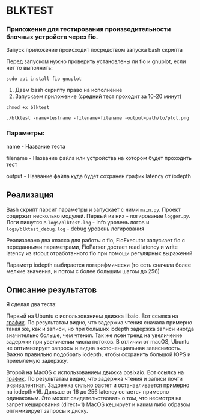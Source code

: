 # BLKTEST

### Приложение для тестирования производительности блочных устройств через fio.

Запуск приложение происходит посредством запуска bash скрипта

Перед запуском нужно проверить установлены ли fio и gnuplot, если нет то выполнить:

```console
sudo apt install fio gnuplot
```

1) Даем bash скрипту право на исполнение
2) Запускаем приложение (средний тест проходит за 10-20 минут)

```console
chmod +x blktest
```

```console
./blktest -name=testname -filename=filename -output=path/to/plot.png
```

### Параметры:

name - Название теста

filename - Название файла или устройства на котором будет проходить тест

output - Название файла куда будет сохранен график latency от iodepth

## Реализация

Bash скрипт парсит параметры и запускает с ними `main.py`. Проект содержит несколько модулей. Первый из них -
логирование `logger.py`. Логи пишутся в `logs/blktest.log` - info уровень логов и `logs/blktest_debug.log` - debug
уровень логирования

Реализовано два класса для работы с fio, FioExecutor запускает fio с переданными параметрами, FioParser достает
read latency и write latency из stdout отработанного fio при помощи регулярных выражений

Параметр iodepth выбирается логарифмически (то есть сначала более мелкие значения, и потом с более большим шагом до 256)

## Описание результатов

Я сделал два теста:

Первый на Ubuntu с использованием движка libaio. Вот ссылка на [график](static/ubuntu.png). По результатам видно, что
задержка чтения сначала примерно такая же, как и записи, но при больших iodepth задержка записи иногда
значительно больше, чем чтения. Так же ясен тренд на увеличение задержки при увеличении числа потоков. В отличии от
macOS, Ubuntu не оптимизирует запросы и видна экспоненциальная зависимость. Важно правильно подобрать iodepth,
чтобы сохранить большой IOPS и приемлемую задержку.

Второй на MacOS с использованием движка posixaio. Вот ссылка на [график](static/macOS.png). По результатам видно,
что задержка чтения и записи почти эквивалентная. Задрежка сильно растет и останавливается примерно на iodepth=16.
Дальше от 16 до 256 latency остается примерно одинаковым. Это может свидетельствовать о том, что несмотря на
запрет кеширования (direct=1) MacOS кеширует и каким либо образом оптимизирует запросы к диску.